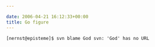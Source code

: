 ```yaml
---

date: 2006-04-21 16:12:33+00:00
title: Go figure
---
```


`[nernst@episteme]$ svn blame God
svn: 'God' has no URL
`
